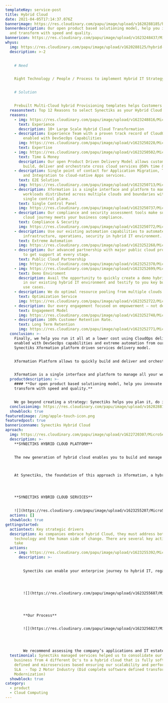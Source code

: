 ```yaml
---
templateKey: service-post
title: Hybrid Cloud
date: 2021-04-05T17:14:37.076Z
bannerimage: https://res.cloudinary.com/papu/image/upload/v1620288185/hybrid-cloud/whyus/Hybrid_Cloud_Top_Image_wy35ww.jpg
bannerdescription: Our open product based solutioning model, help you innovate
  and transform with speed and quality.
bannericon: https://res.cloudinary.com/papu/image/upload/v1623248437/MicroServices/hybrid_Cloud_icon_h1sxmf.svg
whyus:
  img: https://res.cloudinary.com/papu/image/upload/v1620288125/hybrid-cloud/whyus/Hybrid_Cloud_zgb9uq.svg
  description: >-2
     

    # Need 


    Right Technology / People / Process to implement Hybrid IT Strategy that scale across Clouds and offers maximum Security. Innovation Speed at Optimal economics.


    # Solution 


    Prebuilt Multi-Cloud hybrid Provisioning templates helps Customers to quickly Build. Deliver and Orchestrate cross Cloud Services @50% Time & Cost. Existing Automation capabilities to Automate Infrastructure, Operations, Security in Hybrid IT environment
  reasonstext: Top 12 Reasons to select Synectiks as your Hybrid Cloud Partner
  reasons:
    - img: https://res.cloudinary.com/papu/image/upload/v1623248816/MicroServices/Experience_n2pent.svg
      text: Experience
      description: 10+ Large Scale Hybrid Cloud Transformation
    - description: Experience Team with a proven track record of CloudOps delivery
        enabled with DevSecOps Capabilities
      img: https://res.cloudinary.com/papu/image/upload/v1623250228/MicroServices/Expertise_kxl3vj.svg
      text: Expertise
    - img: https://res.cloudinary.com/papu/image/upload/v1623250502/MicroServices/Time_and_Money_pnhdw8.svg
      text: Time & Money
      description: Our open Product Driven Delivery Model allows customers to quickly
        build, deliver and orchestrate cross cloud services @50% time & cost.
    - description: Single point of contact for Application Migration, Transformation
        and Integration to cloud-native Apps services.
      text: E2E Solution
      img: https://res.cloudinary.com/papu/image/upload/v1623250713/MicroServices/E2E_Solution_t2jjnp.svg
    - description: Xformation is a single interface and platform to manage all your
        workloads distributed across multiple clouds and boundaries within a
        single control plane.
      text: Single Control Panel
      img: https://res.cloudinary.com/papu/image/upload/v1623250737/MicroServices/Single_Control_Panel_xneswk.svg
    - description: Our compliance and security assessment tools make sure your hybrid
        cloud journey meets your business compliance.
      text: Compliance & Security
      img: https://res.cloudinary.com/papu/image/upload/v1623250772/MicroServices/Compliance_and_Security_v2rkja.svg
    - description: Use our existing automation capabilities to automate
        infrastructure, operations, security in hybrid IT environment.
      text: Extreme Automation
      img: https://res.cloudinary.com/papu/image/upload/v1623252268/MicroServices/Extreme_Automaton_qaim19.svg
    - description: Our advanced partnership with major public cloud providers help you
        to get support at every stage.
      text: Public Cloud Partnership
      img: https://res.cloudinary.com/papu/image/upload/v1623252370/MicroServices/Public_Cloud_Partnership_ml6h6j.svg
    - img: https://res.cloudinary.com/papu/image/upload/v1623252699/MicroServices/Demo_Environment_oifu2j.svg
      text: Demo Enviroment
      description: Avail the opportunity to quickly create a demo hybrid cloud setup
        in our existing hybrid IT environment and testify to you key business
        use cases.
    - description: We do optimal resource pooling from multiple clouds.
      text: Optimization Service
      img: https://res.cloudinary.com/papu/image/upload/v1623252722/MicroServices/Optimization_Service_vqfvpa.svg
    - description: Our every engagement focused on empowerment – not dependency
      text: Engagement Model
      img: https://res.cloudinary.com/papu/image/upload/v1623252748/MicroServices/Engagement_Model_k6qlyg.svg
    - description: 100% Customer Retention Rate.
      text: Long Term Retention
      img: https://res.cloudinary.com/papu/image/upload/v1623252771/MicroServices/Long_Term_Retention_kc6iwq.svg
  conclusion: >-
    Finally, we help you run it all at a lower cost using CloudOps delivery
    enabled with DevSecOps capabilities and extreme automation from our
    Synectiks Xformation platform driven services delivery model. 


    Xformation Platform allows to quickly build and deliver and orchestrate cross cloud services, at-scale, repeatable offerings and solutions that help to drive your Hybrid Cloud journey @50% time & cost. 


    Xformation is a single interface and platform to manage all your workloads distributed across multiple clouds and boundaries within a single control plane.
  productdescription: >-
    #### **Our open product based solutioning model, help you innovate and
    transform with speed and quality.** 


    We go beyond creating a strategy: Synectiks helps you plan it, do it, run it and manage it. Synectiks Xformation Platform allows to quickly build and deliver and orchestrate hybrid cloud services, at-scale, repeatable offerings and solutions that help to drive your Hybrid Cloud journey @50% time & cost. Xformation is a single interface and platform to manage all your workloads distributed across multiple clouds and boundaries within a single control plane. Finally, we help you run it all at a lower cost using CloudOps delivery enabled with DevSecOps capabilities and extreme automation.
  conclusionimg: https://res.cloudinary.com/papu/image/upload/v1620288124/hybrid-cloud/whyus/Image_2_kgcyij.jpg
  showblock: true
featuredimage: /img/apple-touch-icon.png
featuredpost: true
bannericonname: Synectiks Hybrid Cloud
aproach:
  img: https://res.cloudinary.com/papu/image/upload/v1622720307/MicroServices/SOA_zyaeah.png
  description: >-
    **SYNECTIKS HYBRID CLOUD PLATFORM**


    The new generation of hybrid cloud enables you to build and manage across any cloud with a common platform, allowing you to skill once, build once and manage from a single pane of glass.



    At Synectiks, the foundation of this approach is Xformation, a hybrid cloud container platform. With Xformation, you can develop and consume cloud services anywhere and from any cloud. It is designed to help you to quickly build any workloads, deploy and manage them anywhere.  




    **SYNECTIKS HYBRID CLOUD SERVICES**


    ![](https://res.cloudinary.com/papu/image/upload/v1623255207/MicroServices/Hybrid_Cloud_Services_ojuamz.png "**SYNECTIKS HYBRID CLOUD PLATFORM**")
  actions: []
  showblock: true
gettingstarted:
  actiontext: Key strategic drivers
  description: As companies embrace hybrid Cloud, they must address both
    technology and the human side of change. There are several key actions to
    take
  actions:
    - img: https://res.cloudinary.com/papu/image/upload/v1623255392/MicroServices/Getting_Started_Hybrid_Cloud_vk65be.png
      description: >-
        

        ﻿Synectiks can enable your enterprise journey to hybrid IT, regardless of your starting point.




        ![](https://res.cloudinary.com/papu/image/upload/v1623255687/MicroServices/Hybrid_cloud_getting_started_diksop.png)




        **Our Process**


        ![](https://res.cloudinary.com/papu/image/upload/v1623256827/MicroServices/our_process_dttjbp.png)




        We recommend assessing the company’s applications and IT estate and creating a roadmap to guide the journey to optimal hybrid cloud. This roadmap should compare current and future run costs to create a business case for change; assess application and workload placement and data locality options; recommend application transformation requirements; consider IT policy and operating model factors; and ultimately produce clear, data-based recommendations with a proposed execution plan to enable hybrid IT transformation to happen. Getting there will require transforming and migrating applications, integrating, and orchestrating environments, automating and monitoring business services, enabling digital processes, and integrating data and security.
  testimonial: Synectiks managed services helped us to consolidate our entire
    business from 4 different Dc's to a hybrid cloud that is fully software
    defined and microservices based ensuring our scalability and performance
    SLA  - Top 2 Motor Industry (Did complete software defined transformation
    Modernization)
  showblock: true
category:
  - product
  - Cloud Computing
---
```

